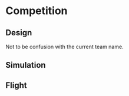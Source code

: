 # Competition

## Design

Not to be confusion with the current team name.

## Simulation

## Flight
